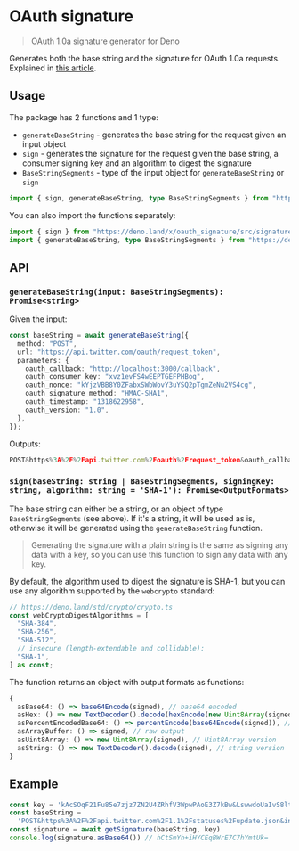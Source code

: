 # OAuth signature

> OAuth 1.0a signature generator for Deno

Generates both the base string and the signature for OAuth 1.0a requests. Explained in [this article](https://developer.twitter.com/en/docs/authentication/oauth-1-0a/creating-a-signature).

## Usage

The package has 2 functions and 1 type:

- `generateBaseString` - generates the base string for the request given an input object
- `sign` - generates the signature for the request given the base string, a consumer signing key and an algorithm to digest the signature
- `BaseStringSegments` - type of the input object for `generateBaseString` or `sign`

```ts
import { sign, generateBaseString, type BaseStringSegments } from "https://deno.land/x/oauth_signature/mod.ts";
```

You can also import the functions separately:

```ts
import { sign } from "https://deno.land/x/oauth_signature/src/signature.ts";
import { generateBaseString, type BaseStringSegments } from "https://deno.land/x/oauth_signature/src/baseString.ts";
```

## API

### `generateBaseString(input: BaseStringSegments): Promise<string>`

Given the input:

```ts
const baseString = await generateBaseString({
  method: "POST",
  url: "https://api.twitter.com/oauth/request_token",
  parameters: {
    oauth_callback: "http://localhost:3000/callback",
    oauth_consumer_key: "xvz1evFS4wEEPTGEFPHBog",
    oauth_nonce: "kYjzVBB8Y0ZFabxSWbWovY3uYSQ2pTgmZeNu2VS4cg",
    oauth_signature_method: "HMAC-SHA1",
    oauth_timestamp: "1318622958",
    oauth_version: "1.0",
  },
});
```

Outputs:

```ts
POST&https%3A%2F%2Fapi.twitter.com%2Foauth%2Frequest_token&oauth_callback%3Dhttp%253A%252F%252Flocalhost%253A3000%252Fcallback%26oauth_consumer_key%3Dxvz1evFS4wEEPTGEFPHBog%26oauth_nonce%3DkYjzVBB8Y0ZFabxSWbWovY3uYSQ2pTgmZeNu2VS4cg%26oauth_signature_method%3DHMAC-SHA1%26oauth_timestamp%3D1318622958%26oauth_version%3D1.0
```

### `sign(baseString: string | BaseStringSegments, signingKey: string, algorithm: string = 'SHA-1'): Promise<OutputFormats>`

The base string can either be a string, or an object of type `BaseStringSegments` (see above). If it's a string, it will be used as is, otherwise it will be generated using the `generateBaseString` function.

> Generating the signature with a plain string is the same as signing any data with a key, so you can use this function to sign any data with any key.

By default, the algorithm used to digest the signature is SHA-1, but you can use any algorithm supported by the `webcrypto` standard:

```ts
// https://deno.land/std/crypto/crypto.ts
const webCryptoDigestAlgorithms = [
  "SHA-384",
  "SHA-256",
  "SHA-512",
  // insecure (length-extendable and collidable):
  "SHA-1",
] as const;
```

The function returns an object with output formats as functions:

```ts
{
  asBase64: () => base64Encode(signed), // base64 encoded
  asHex: () => new TextDecoder().decode(hexEncode(new Uint8Array(signed))), // hex string
  asPercentEncodedBase64: () => percentEncode(base64Encode(signed)), // percent encoded base64 (encoded URI component)
  asArrayBuffer: () => signed, // raw output
  asUint8Array: () => new Uint8Array(signed), // Uint8Array version
  asString: () => new TextDecoder().decode(signed), // string version
}
```

## Example

```ts
const key = 'kAcSOqF21Fu85e7zjz7ZN2U4ZRhfV3WpwPAoE3Z7kBw&LswwdoUaIvS8ltyTt5jkRh4J50vUPVVHtR2YPi5kE'
const baseString =
  'POST&https%3A%2F%2Fapi.twitter.com%2F1.1%2Fstatuses%2Fupdate.json&include_entities%3Dtrue%26oauth_consumer_key%3Dxvz1evFS4wEEPTGEFPHBog%26oauth_nonce%3DkYjzVBB8Y0ZFabxSWbWovY3uYSQ2pTgmZeNu2VS4cg%26oauth_signature_method%3DHMAC-SHA1%26oauth_timestamp%3D1318622958%26oauth_token%3D370773112-GmHxMAgYyLbNEtIKZeRNFsMKPR9EyMZeS9weJAEb%26oauth_version%3D1.0%26status%3DHello%2520Ladies%2520%252B%2520Gentlemen%252C%2520a%2520signed%2520OAuth%2520request%2521'
const signature = await getSignature(baseString, key)
console.log(signature.asBase64()) // hCtSmYh+iHYCEqBWrE7C7hYmtUk=
```
